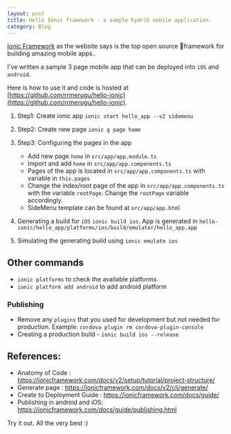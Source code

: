```yaml
---
layout: post
title: Hello Ionic framework - a sample hydrib mobile application.
category: Blog
---
```



[Ionic Framework](https://ionicframework.com/) as the website says is
the top open source framework for building amazing mobile apps..

I've written a sample 3 page mobile app that can be deployed into `iOS` and `android`.


<!--/excerpt-->

Here is how to use it and code is hosted at [https://github.com/rrmerugu/hello-ionic](https://github.com/rrmerugu/hello-ionic).

1. Step1: Create ionic app `ionic start hello_app --v2 sidemenu`

2. Step2: Create new page `ionic g page home`

3. Step3: Configuring the pages in the app
    - Add new page `home` in `src/app/app.module.ts`
    - Import and add `home` in `src/app/app.components.ts`
    - Pages of the app is located in `src/app/app.components.ts` with variable
    in `this.pages`
    - Change the index/root page of the app in `src/app/app.components.ts` with the variable
    `rootPage`. Change the `rootPage` variable accordingly.
    - SideMenu template can be found at `src/app/app.html`
4. Generating a build for `iOS` `ionic build ios`. App is generated in
`hello-ionic/hello_app/platforms/ios/build/emulator/hello_app.app`
5. Simulating the generating build using `ionic emulate ios`



## Other commands

- `ionic platforms` to check the available platforms
- `ionic platform add android` to add android platform



### Publishing


- Remove any `plugins` that you used for development but not needed for production.
Example: `cordova plugin rm cordova-plugin-console`
- Creating a production build - `ionic build ios --release`




## References:
- Anatomy of Code : https://ionicframework.com/docs/v2/setup/tutorial/project-structure/
- Generate page : https://ionicframework.com/docs/v2/cli/generate/
- Create to Deployment Guide : https://ionicframework.com/docs/guide/
- Publishing in android and iOS: https://ionicframework.com/docs/guide/publishing.html


Try it out. All the very best :)
